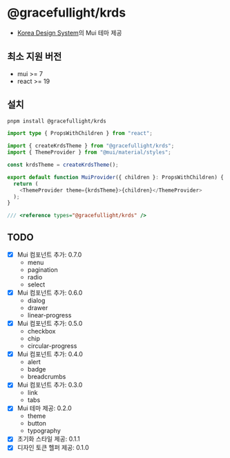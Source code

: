 # @gracefullight/krds

- [Korea Design System](https://www.krds.go.kr/)의 Mui 테마 제공

## 최소 지원 버전

- mui >= 7
- react >= 19

## 설치

```bash
pnpm install @gracefullight/krds
```

```ts
import type { PropsWithChildren } from "react";

import { createKrdsTheme } from "@gracefullight/krds";
import { ThemeProvider } from "@mui/material/styles";

const krdsTheme = createKrdsTheme();

export default function MuiProvider({ children }: PropsWithChildren) {
  return (
    <ThemeProvider theme={krdsTheme}>{children}</ThemeProvider>
  );
}
```

```ts
/// <reference types="@gracefullight/krds" />
```

## TODO

- [x] Mui 컴포넌트 추가: 0.7.0
  - menu
  - pagination
  - radio
  - select
- [x] Mui 컴포넌트 추가: 0.6.0
  - dialog
  - drawer
  - linear-progress
- [x] Mui 컴포넌트 추가: 0.5.0
  - checkbox
  - chip
  - circular-progress
- [x] Mui 컴포넌트 추가: 0.4.0
  - alert
  - badge
  - breadcrumbs
- [x] Mui 컴포넌트 추가: 0.3.0
  - link
  - tabs
- [x] Mui 테마 제공: 0.2.0
  - theme
  - button
  - typography
- [x] 초기화 스타일 제공: 0.1.1
- [x] 디자인 토큰 헬퍼 제공: 0.1.0

